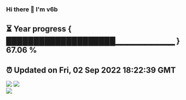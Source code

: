 ### Hi there 👋  I'm v6b  
⏳ Year progress { ████████████████████▁▁▁▁▁▁▁▁▁▁ } 67.06 %
---
⏰ Updated on Fri, 02 Sep 2022 18:22:39 GMT
---
![](https://github-readme-stats.vercel.app/api?username=v6b&bg_color=30,e96443,904e95&title_color=fff&text_color=fff&layout=compact)
![](https://github-readme-stats.vercel.app/api/top-langs/?username=v6b&layout=compact&bg_color=30,e96443,904e95&title_color=fff&text_color=fff)  
![](https://gcore.jsdelivr.net/gh/v6b/v6b@main/assets/github-contribution-grid-snake.svg)

